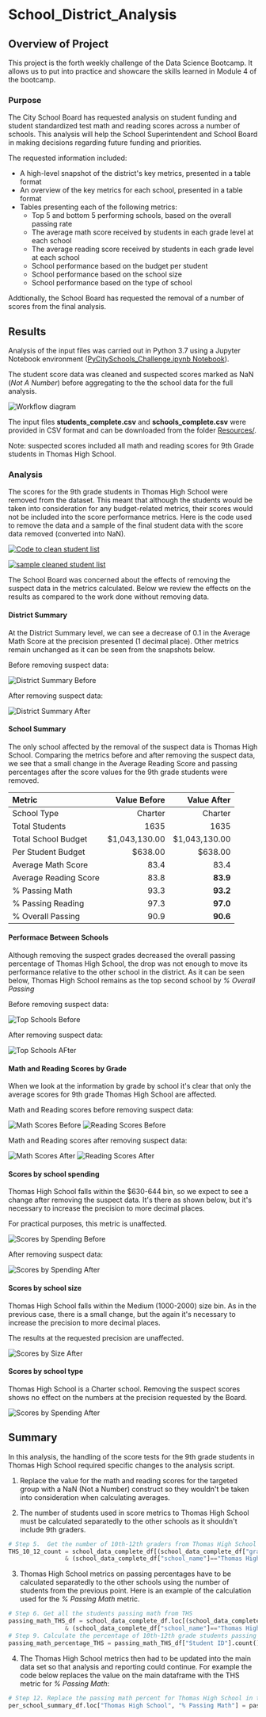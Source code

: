 # School_District_Analysis

## Overview of Project

This project is the forth weekly challenge of the Data Science Bootcamp. It allows us to put into practice and showcare the skills learned in Module 4 of the bootcamp.

### Purpose

The City School Board has requested analysis on student funding and student standardized test math and reading scores across a number of schools. This analysis will help the School Superintendent and School Board in making decisions regarding future funding and priorities.

The requested information included:

- A high-level snapshot of the district's key metrics, presented in a table format
- An overview of the key metrics for each school, presented in a table format
- Tables presenting each of the following metrics:
  - Top 5 and bottom 5 performing schools, based on the overall passing rate
  - The average math score received by students in each grade level at each school
  - The average reading score received by students in each grade level at each school
  - School performance based on the budget per student
  - School performance based on the school size
  - School performance based on the type of school

Addtionally, the School Board has requested the removal of a number of scores from the final analysis.

## Results

Analysis of the input files was carried out in Python 3.7 using a Jupyter Notebook environment ([PyCitySchools_Challenge.ipynb Notebook](./PyCitySchools_Challenge.html)).

The student score data was cleaned and suspected scores marked as NaN (*Not A Number*) before aggregating to the the school data for the full analysis.

![Workflow diagram](Resources/workflow.png)

The input files **students_complete.csv** and **schools_complete.csv** were provided in CSV format and can be downloaded from the folder [Resources/](Resources/).

Note:  suspected scores included all math and reading scores for 9th Grade students in Thomas High School.

### Analysis

The scores for the 9th grade students in Thomas High School were removed from the dataset.  This meant that although the students would be taken into consideration for any budget-related metrics, their scores would not be included into the score performance metrics.  Here is the code used to remove the data and a sample of the final student data with the score data removed (converted into NaN).

[![Code to clean student list](Resources/Code%20-%20Replace%20scores%20with%20NaN.png)](Resources/Code%20-%20Replace%20scores%20with%20NaN.png)

[![sample cleaned student list](Resources/Student_table_after_replacing_scores.png)](Resources/Student_table_after_replacing_scores.png)

The School Board was concerned about the effects of removing the suspect data in the metrics calculated. Below we review the effects on the results as compared to the work done without removing data.

#### District Summary

At the District Summary level, we can see a decrease of 0.1 in the Average Math Score at the precision presented (1 decimal place).  Other metrics remain unchanged as it can be seen from the snapshots below.

Before removing suspect data:

![District Summary Before](Resources/school_district_summary_before_removingTHS.png)

After removing suspect data:

![District Summary After](Resources/school_district_summary_after_removingTHS.png)

#### School Summary

The only school affected by the removal of the suspect data is Thomas High School. Comparing the metrics before and after removing the suspect data, we see that a small change in the Average Reading Score and passing percentages after the score values for the 9th grade students were removed.

| Metric | Value Before | Value After|
|:--- | ---: | ---:|
|School Type                    |Charter |  Charter |
|Total Students                 |   1635 |1635      |
|Total School Budget      |$1,043,130.00 | $1,043,130.00 |
|Per Student Budget       |     $638.00   | $638.00       |
|Average Math Score       |    83.4    |83.4    |
|Average Reading Score    |   83.8     |**83.9**    |
|% Passing Math           |   93.3     |**93.2**    |
|% Passing Reading        |   97.3     |**97.0**    |
|% Overall Passing        |   90.9     |**90.6**    |

#### Performace Between Schools

Although removing the suspect grades decreased the overall passing percentage of Thomas High School, the drop was not enough to move its performance relative to the other school in the district.  As it can be seen below, Thomas High School remains as the top second school by *% Overall Passing*

Before removing suspect data:

![Top Schools Before](Resources/top_schools_before_removingTHS.png)

After removing suspect data:

![Top Schools AFter](Resources/top_schools_after_removingTHS.png)

#### Math and Reading Scores by Grade

When we look at the information by grade by school it's clear that only the average scores for 9th grade Thomas High School are affected.

Math and Reading scores before removing suspect data:

![Math Scores Before](Resources/math_scores_by_grade_before_removingTHS.png) ![Reading Scores Before](Resources/reading_scores_by_grade_before_removingTHS.png)

Math and Reading scores after removing suspect data:

![Math Scores After](Resources/math_scores_by_grade_after_removingTHS.png) ![Reading Scores After](Resources/reading_scores_by_grade_after_removingTHS.png)

#### Scores by school spending

Thomas High School falls within the $630-644 bin, so we expect to see a change after removing the suspect data.  It's there as shown below, but it's necessary to increase the precision to more decimal places.

For practical purposes, this metric is unaffected.

![Scores by Spending Before](Resources/school_scores_by_spending_before_removingTHS.png)

After removing suspect data:

![Scores by Spending After](Resources/school_scores_by_spending_after_removingTHS.png)

#### Scores by school size

Thomas High School falls within the Medium (1000-2000) size bin. As in the previous case, there is a small change, but the again it's necessary to increase the precision to more decimal places.

The results at the requested precision are unaffected.

![Scores by Size After](Resources/school_scores_by_size_after_removingTHS.png)

#### Scores by school type

Thomas High School is a Charter school. Removing the suspect scores shows no effect on the numbers at the precision requested by the Board.

![Scores by Spending After](Resources/school_scores_by_type_after_removingTHS.png)

## Summary

In this analysis, the handling of the score tests for the 9th grade students in Thomas High School required specific changes to the analysis script.

1. Replace the value for the math and reading scores for the targeted group with a NaN (Not a Number) construct so they wouldn't be taken into consideration when calculating averages.

2. The number of students used in score metrics to Thomas High School must be calculated separatedly to the other schools as it shouldn't include 9th graders.

```python
# Step 5.  Get the number of 10th-12th graders from Thomas High School (THS).
THS_10_12_count = school_data_complete_df[(school_data_complete_df["grade"]!="9th")
                & (school_data_complete_df["school_name"]=="Thomas High School")].count()["Student ID"]
```

3. Thomas High School metrics on passing percentages have to be calculated separatedly to the other schools using the number of students from the previous point. Here is an example of the calculation used for the *% Passing Math* metric.

```python
# Step 6. Get all the students passing math from THS
passing_math_THS_df = school_data_complete_df.loc[(school_data_complete_df["math_score"] >=70)
                & (school_data_complete_df["school_name"]=="Thomas High School")]
# Step 9. Calculate the percentage of 10th-12th grade students passing math from Thomas High School. 
passing_math_percentage_THS = passing_math_THS_df["Student ID"].count()/ float(THS_10_12_count) * 100
```

4. The Thomas High School metrics then had to be updated into the main data set so that analysis and reporting could continue. For example the code below replaces the value on the main dataframe with the THS metric for *% Passing Math*:

```python
# Step 12. Replace the passing math percent for Thomas High School in the per_school_summary_df.
per_school_summary_df.loc["Thomas High School", "% Passing Math"] = passing_math_percentage_THS